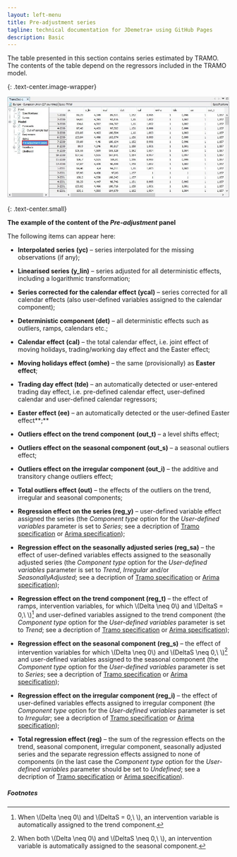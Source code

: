 ```yaml
---
layout: left-menu
title: Pre-adjustment series
tagline: technical documentation for JDemetra+ using GitHub Pages
description: Basic
---
```


The table presented in this section contains series estimated by TRAMO.
The contents of the table depend on the regressors included in the TRAMO
model.

{: .text-center.image-wrapper}

![Text](/assets/img/reference-manual/manual/RM_C_pic04.jpg)

{: .text-center.small}

**The example of the content of the *Pre-adjustment* panel**

The following items can appear here:

-   **Interpolated series** **(yc)** – series interpolated for the missing observations (if any);

-   **Linearised series** **(y\_lin)** – series adjusted for all deterministic effects, including a logarithmic transformation;

-   **Series corrected for the calendar effect (ycal)** – series corrected for all calendar effects (also user-defined variables assigned to the calendar component);

-   **Deterministic component (det)** – all deterministic effects such as outliers, ramps, calendars etc.;

-   **Calendar effect** **(cal)** – the total calendar effect, i.e. joint effect of moving holidays, trading/working day effect and the Easter effect;

-   **Moving holidays effect (omhe)** – the same (provisionally) as **Easter effect**;

-   **Trading day effect (tde)** – an automatically detected or user-entered trading day effect, i.e. pre-defined calendar effect, user-defined calendar and user-defined calendar regressors;

-   **Easter effect (ee)** – an automatically detected or the user-defined Easter effect**;**

-   **Outliers effect on the trend component** **(out\_t)** – a level shifts effect;

-   **Outliers effect on the seasonal component (out\_s)** – a seasonal outliers effect;

-   **Outliers effect on the irregular component (out\_i)** – the additive and transitory change outliers effect;

-   **Total outliers effect (out)** – the effects of the outliers on the trend, irregular and seasonal components;

-   **Regression effect on the series (reg\_y)** – user-defined variable effect assigned the series (the *Component type* option for the *User-defined variables* parameter is set to *Series*; see a decription of [Tramo specification](../reference-manual/modelling-spec-tramo.html#regression) or [Arima specification](../reference-manual/modelling-spec-arima.html#regression));

-   **Regression effect on the seasonally adjusted series (reg\_sa)** – the effect of user-defined variables effects assigned to the seasonally adjusted series (the *Component type* option for the *User-defined variables* parameter is set to *Trend*, *Irregular* and/or *SeasonallyAdjusted*; see a decription of [Tramo specification](../reference-manual/modelling-spec-tramo.html#regression) or [Arima specification](../reference-manual/modelling-spec-arima.html#regression));

-   **Regression effect on the trend component (reg\_t)** – the effect of ramps, intervention variables, for which \\(Delta \neq 0\\) and \\(DeltaS = 0,\ \\)[^1] and user-defined variables assigned to the trend component (the *Component type* option for the *User-defined variables* parameter is set to *Trend*; see a decription of [Tramo specification](../reference-manual/modelling-spec-tramo.html#regression) or [Arima specification](../reference-manual/modelling-spec-arima.html#regression));

-   **Regression effect on the seasonal component** **(reg\_s)** – the effect of intervention variables for which \\(Delta \neq 0\\) and \\(DeltaS \neq 0,\ \\)[^2] and user-defined variables assigned to the seasonal component (the *Component type* option for the *User-defined variables* parameter is set to *Series*; see a decription of [Tramo specification](../reference-manual/modelling-spec-tramo.html#regression) or [Arima specification](../reference-manual/modelling-spec-arima.html#regression));

-   **Regression effect on the irregular component (reg\_i)** – the effect of user-defined variables effects assigned to irregular component (the *Component type* option for the *User-defined variables* parameter is set to *Irregular*; see a decription of [Tramo specification](../reference-manual/modelling-spec-tramo.html#regression) or [Arima specification](../reference-manual/modelling-spec-arima.html#regression));

-   **Total regression effect (reg)** – the sum of the regression effects on the trend, seasonal component, irregular component, seasonally adjusted series and the separate regression effects assigned to none of components (in the last case the *Component type* option for the *User-defined variables* parameter should be set to *Undefined*; see a decription of [Tramo specification](../reference-manual/modelling-spec-tramo.html#regression) or [Arima specification](../reference-manual/modelling-spec-arima.html#regression)).

##### Footnotes

[^1]: When \\(Delta \neq 0\\) and \\(DeltaS = 0,\ \\), an intervention variable is automatically assigned to the trend component.
[^2]: When both \\(Delta \neq 0\\) and \\(DeltaS \neq 0,\ \\), an intervention variable is automatically assigned to the seasonal component. 

